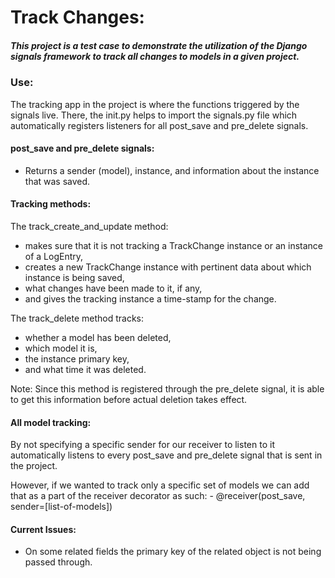 # Track Changes:

##### This project is a test case to demonstrate the utilization of the Django signals framework to track all changes to models in a given project.


### Use:

The tracking app in the project is where the functions triggered by the signals live. There, the init.py helps to import the signals.py file which automatically registers listeners for all post_save and pre_delete signals.

#### post_save and pre_delete signals:

* Returns a sender (model), instance, and information about the instance that was saved.

#### Tracking methods:

The track_create_and_update method:
 * makes sure that it is not tracking a TrackChange instance or an instance of a LogEntry,
 * creates a new TrackChange instance with pertinent data about which instance is being saved,
 * what changes have been made to it, if any,
 * and gives the tracking instance a time-stamp for the change.

The track_delete method tracks:
 * whether a model has been deleted,
 * which model it is,
 * the instance primary key,
 * and what time it was deleted.

  Note: Since this method is registered through the pre_delete signal, it is able to get this information before actual deletion takes effect.


#### All model tracking:

By not specifying a specific sender for our receiver to listen to it automatically listens to every post_save and pre_delete signal that is sent in the project.

However, if we wanted to track only a specific set of models we can add that as a part of the receiver decorator as such:
        - @receiver(post_save, sender=[list-of-models])


#### Current Issues:

* On some related fields the primary key of the related object is not being passed through.
